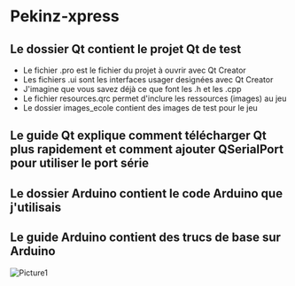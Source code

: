 # Pekinz-xpress

## Le dossier Qt contient le projet Qt de test
- Le fichier .pro est le fichier du projet à ouvrir avec Qt Creator
- Les fichiers .ui sont les interfaces usager designées avec Qt Creator
- J'imagine que vous savez déjà ce que font les .h et les .cpp
- Le fichier resources.qrc permet d'inclure les ressources (images) au jeu
- Le dossier images_ecole contient des images de test pour le jeu
## Le guide Qt explique comment télécharger Qt plus rapidement et comment ajouter QSerialPort pour utiliser le port série
## Le dossier Arduino contient le code Arduino que j'utilisais
## Le guide Arduino contient des trucs de base sur Arduino

![Picture1](https://github.com/DemonSlayer35/Pekinz-xpress/assets/89463240/56d8f5fa-d5b1-4a2d-a3f0-7380a54d686e)

